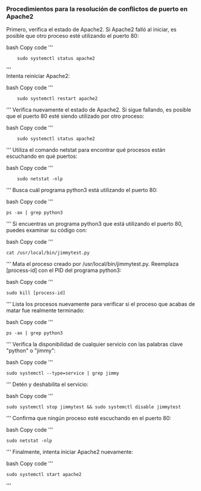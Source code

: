 ### Procedimientos para la resolución de conflictos de puerto en Apache2
Primero, verifica el estado de Apache2. Si Apache2 falló al iniciar, es posible que otro proceso esté utilizando el puerto 80:

bash
Copy code
'''

        sudo systemctl status apache2
'''   
Intenta reiniciar Apache2:

bash
Copy code
'''

        sudo systemctl restart apache2
'''
Verifica nuevamente el estado de Apache2. Si sigue fallando, es posible que el puerto 80 esté siendo utilizado por otro proceso:

bash
Copy code
'''

        sudo systemctl status apache2
'''
Utiliza el comando netstat para encontrar qué procesos están escuchando en qué puertos:

bash
Copy code
'''

        sudo netstat -nlp
'''
Busca cuál programa python3 está utilizando el puerto 80:

bash
Copy code
'''

    ps -ax | grep python3
'''
Si encuentras un programa python3 que está utilizando el puerto 80, puedes examinar su código con:

bash
Copy code
'''

    cat /usr/local/bin/jimmytest.py
'''
Mata el proceso creado por /usr/local/bin/jimmytest.py. Reemplaza [process-id] con el PID del programa python3:

bash
Copy code
'''

    sudo kill [process-id]
'''
Lista los procesos nuevamente para verificar si el proceso que acabas de matar fue realmente terminado:

bash
Copy code
'''

    ps -ax | grep python3
'''
Verifica la disponibilidad de cualquier servicio con las palabras clave "python" o "jimmy":

bash
Copy code
'''

    sudo systemctl --type=service | grep jimmy
'''
Detén y deshabilita el servicio:

bash
Copy code
'''

    sudo systemctl stop jimmytest && sudo systemctl disable jimmytest
'''
Confirma que ningún proceso esté escuchando en el puerto 80:

bash
Copy code
'''

    sudo netstat -nlp
'''
Finalmente, intenta iniciar Apache2 nuevamente:

bash
Copy code
'''

    sudo systemctl start apache2
'''    

